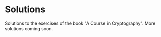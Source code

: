 # Solutions
Solutions to the exercises of the book "A Course in Cryptography". More solutions coming soon.
